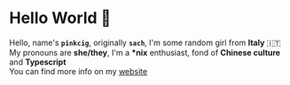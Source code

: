 # Hello World 👋 
Hello, name's **`pinkcig`**, originally **`sach`**, I'm some random girl from **Italy** 🇮🇹  
My pronouns are **she/they**, I'm a **\*nix** enthusiast, fond of **Chinese culture** and  **Typescript**  
You can find more info on my <a href="https://sach1.xyz">website</a>
